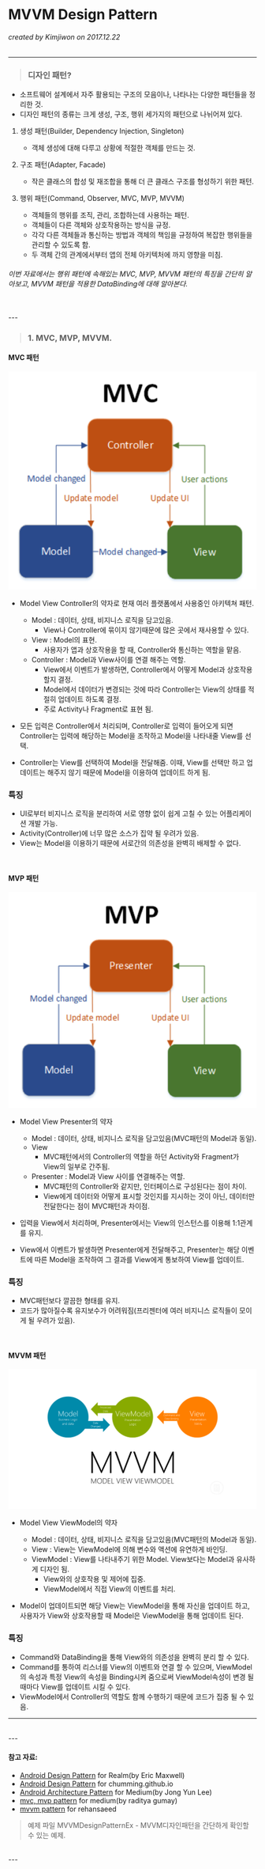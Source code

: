 MVVM Design Pattern
==

###### created by Kimjiwon on 2017.12.22
----

>### 디자인 패턴?

- 소프트웨어 설계에서 자주 활용되는 구조의 모음이나, 나타나는 다양한 패턴들을 정리한 것.
- 디자인 패턴의 종류는 크게 생성, 구조, 행위 세가지의 패턴으로 나뉘어져 있다.

1. 생성 패턴(Builder, Dependency Injection, Singleton)
	- 객체 생성에 대해 다루고 상황에 적절한 객체를 만드는 것.

2. 구조 패턴(Adapter, Facade)
	- 작은 클래스의 합성 및 재조합을 통해 더 큰 클래스 구조를 형성하기 위한 패턴.

3. 행위 패턴(Command, Observer, MVC, MVP, MVVM)
	- 객체들의 행위를 조직, 관리, 조합하는데 사용하는 패턴.
	- 객체들이 다른 객체와 상호작용하는 방식을 규정.
	- 각각 다른 객체들과 통신하는 방법과 객체의 책임을 규정하여 복잡한 행위들을 관리할 수 있도록 함.
	- 두 객체 간의 관계에서부터 앱의 전체 아키텍처에 까지 영향을 미침.

###### 이번 자료에서는 행위 패턴에 속해있는 MVC, MVP, MVVM 패턴의 특징을 간단히 알아보고, MVVM 패턴을 적용한 DataBinding에 대해 알아본다. 

</br>
---

>### 1. MVC, MVP, MVVM.

#### MVC 패턴

![mvc image](image/mvc.png)


- Model View Controller의 약자로 현재 여러 플랫폼에서 사용중인 아키텍쳐 패턴.
	- Model : 데이터, 상태, 비지니스 로직을 담고있음.
		- View나 Controller에 묶이지 않기때문에 많은 곳에서 재사용할 수 있다.
	- View : Model의 표현.
		- 사용자가 앱과 상호작용을 할 때, Controller와 통신하는 역할을 맡음.
	- Controller : Model과 View사이를 연결 해주는 역할.
		- View에서 이벤트가 발생하면, Controller에서 어떻게 Model과 상호작용할지 결정.
		- Model에서 데이터가 변경되는 것에 따라 Controller는 View의 상태를 적절히 업데이트 하도록 결정.
		- 주로 Activity나 Fragment로 표현 됨.

- 모든 입력은 Controller에서 처리되며, Controller로 입력이 들어오게 되면 Controller는 입력에 해당하는 Model을 조작하고 Model을 나타내줄 View를 선택.
- Controller는 View를 선택하여 Model을 전달해줌. 이때, View를 선택만 하고 업데이트는 해주지 않기 때문에 Model을 이용하여 업데이트 하게 됨.

### 특징
- UI로부터 비지니스 로직을 분리하여 서로 영향 없이 쉽게 고칠 수 있는 어플리케이션 개발 가능.
- Activity(Controller)에 너무 많은 소스가 집약 될 우려가 있음.
- View는 Model을 이용하기 때문에 서로간의 의존성을 완벽히 배제할 수 없다.

</br>

#### MVP 패턴

![mvp image](image/mvp.png)

- Model View Presenter의 약자
	- Model : 데이터, 상태, 비지니스 로직을 담고있음(MVC패턴의 Model과 동일).
	- View
		- MVC패턴에서의 Controller의 역할을 하던 Activity와 Fragment가 View의 일부로 간주됨.
	- Presenter : Model과 View 사이를 연결해주는 역할.
		- MVC패턴의 Controller와 같지만, 인터페이스로 구성된다는 점이 차이.
		- View에게 데이터와 어떻게 표시할 것인지를 지시하는 것이 아닌, 데이터만 전달한다는 점이 MVC패턴과 차이점.

- 입력을 View에서 처리하며, Presenter에서는 View의 인스턴스를 이용해 1:1관계를 유지.
- View에서 이벤트가 발생하면 Presenter에게 전달해주고, Presenter는 해당 이벤트에 따른 Model을 조작하여 그 결과를 View에게 통보하여 View를 업데이트.

### 특징
 - MVC패턴보다 깔끔한 형태를 유지.
 - 코드가 많아질수록 유지보수가 어려워짐(프리젠터에 여러 비지니스 로직들이 모이게 될 우려가 있음).

</br>

#### MVVM 패턴

![mvvm image](image/mvvm.png)

- Model View ViewModel의 약자
	- Model : 데이터, 상태, 비지니스 로직을 담고있음(MVC패턴의 Model과 동일).
	- View : View는 ViewModel에 의해 변수와 액션에 유연하게 바인딩.
	- ViewModel : View를 나타내주기 위한 Model. View보다는 Model과 유사하게 디자인 됨.
		- View와의 상호작용 및 제어에 집중.
		- ViewModel에서 직접 View의 이벤트를 처리.

- Model이 업데이트되면 해당 View는 ViewModel을 통해 자신을 업데이트 하고, 사용자가 View와 상호작용할 때 Model은 ViewModel을 통해 업데이트 된다.

### 특징
- Command와 DataBinding을 통해 View와의 의존성을 완벽히 분리 할 수 있다.
- Command를 통하여 리스너를 View의 이벤트와 연결 할 수 있으며, ViewModel의 속성과 특정 View의 속성을 Binding시켜 줌으로써 ViewModel속성이 변경 될 때마다 View를 업데이트 시킬 수 있다.
- ViewModel에서 Controller의 역할도 함께 수행하기 때문에 코드가 집중 될 수 있음.

---
</br>
---

#### 참고 자료:

 * [Android Design Pattern](https://academy.realm.io/kr/posts/eric-maxwell-mvc-mvp-and-mvvm-on-android/) for Realm(by Eric Maxwell)
 * [Android Design Pattern](http://chuumong.github.io/android/2017/01/16/%EC%95%88%EB%93%9C%EB%A1%9C%EC%9D%B4%EB%93%9C-%EB%94%94%EC%9E%90%EC%9D%B8-%ED%8C%A8%ED%84%B4) for chumming.github.io
 * [Android Architecture Pattern](https://medium.com/nspoons/%EC%95%88%EB%93%9C%EB%A1%9C%EC%9D%B4%EB%93%9C-architecture-%ED%8C%A8%ED%84%B4-part-3-%EB%AA%A8%EB%8D%B8-%EB%B7%B0-%EB%B7%B0%EB%AA%A8%EB%8D%B8-model-view-viewmodel-688f8d93d557) for Medium(by Jong Yun Lee)
 * [mvc, mvp pattern](https://medium.com/@gumay.raditya/android-mvp-design-pattern-6a2b56c12ac4) for medium(by raditya gumay)
 * [mvvm pattern](https://rehansaeed.com/model-view-viewmodel-mvvm-part4-inotifydataerrorinfo/) for rehansaeed

> 예제 파일
> MVVMDesignPatternEx - MVVM디자인패턴을 간단하게 확인할 수 있는 예제.


</br>
---